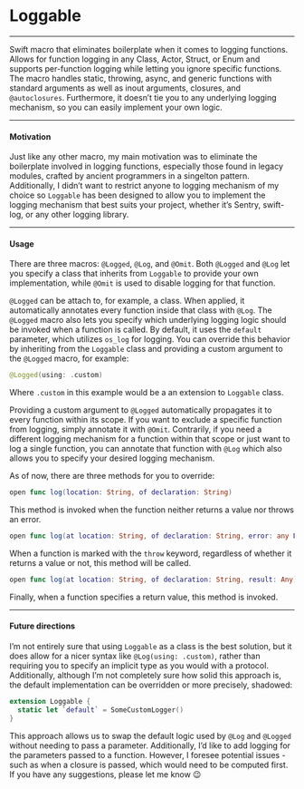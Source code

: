 # Loggable
---
Swift macro that eliminates boilerplate when it comes to logging functions. Allows for function logging in any Class, Actor, Struct, or Enum and supports per-function logging while letting you ignore specific functions. The macro handles static, throwing, async, and generic functions with standard arguments as well as inout arguments, closures, and `@autoclosures`. Furthermore, it doesn’t tie you to any underlying logging mechanism, so you can easily implement your own logic.

---
#### Motivation 
Just like any other macro, my main motivation was to eliminate the boilerplate involved in logging functions, especially those found in legacy modules, crafted by ancient programmers in a singelton pattern. Additionally, I didn’t want to restrict anyone to logging mechanism of my choice so `Loggable` has been designed to allow you to implement the logging mechanism that best suits your project, whether it’s Sentry, swift-log, or any other logging library.

---
#### Usage
There are three macros: `@Logged`, `@Log`, and `@Omit`. Both `@Logged` and `@Log` let you specify a class that inherits from `Loggable` to provide your own implementation, while `@Omit` is used to disable logging for that function.

`@Logged` can be attach to, for example, a class. When applied, it automatically annotates every function inside that class with `@Log`. The `@Logged` macro also lets you specify which underlying logging logic should be invoked when a function is called. By default, it uses the `default` parameter, which utilizes `os_log` for logging. You can override this behavior by inheriting from the `Loggable` class and providing a custom argument to the `@Logged` macro, for example:
```swift
@Logged(using: .custom)
```
Where `.custom` in this example would be a an extension to `Loggable` class.

Providing a custom argument to `@Logged` automatically propagates it to every function within its scope. If you want to exclude a specific function from logging, simply annotate it with `@Omit`. Contrarily, if you need a different logging mechanism for a function within that scope or just want to log a single function, you can annotate that function with `@Log` which also allows you to specify your desired logging mechanism.

As of now, there are three methods for you to override:
```swift
open func log(location: String, of declaration: String)
```
This method is invoked when the function neither returns a value nor throws an error.

```swift
open func log(at location: String, of declaration: String, error: any Error)
```
When a function is marked with the `throw` keyword, regardless of whether it returns a value or not, this method will be called.

```swift
open func log(at location: String, of declaration: String, result: Any)
```
Finally, when a function specifies a return value, this method is invoked.

---
#### Future directions 
I’m not entirely sure that using `Loggable` as a class is the best solution, but it does allow for a nicer syntax like `@Log(using: .custom)`, rather than requiring you to specify an implicit type as you would with a protocol. Additionally, although I’m not completely sure how solid this approach is, the default implementation can be overridden or more precisely, shadowed:
```swift
extension Loggable {
  static let `default` = SomeCustomLogger()
}
```
This approach allows us to swap the default logic used by `@Log` and `@Logged` without needing to pass a parameter. Additionally, I’d like to add logging for the parameters passed to a function. However, I foresee potential issues - such as when a closure is passed, which would need to be computed first. If you have any suggestions, please let me know 😉
